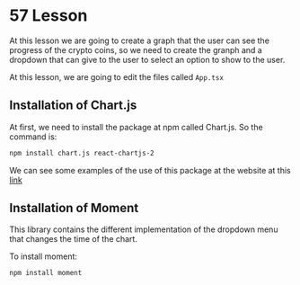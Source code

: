 # 57 Lesson

At this lesson we are going to create a graph that the user can see the progress of the crypto coins, so
we need to create the granph and a dropdown that can give to the user to select an option to show to the
user.

At this lesson, we are going to edit the files called `App.tsx`


## Installation of Chart.js

At first, we need to install the package at npm called Chart.js. So the command is:

```bash
npm install chart.js react-chartjs-2
```

We can see some examples of the use of this package at the website at this [link](https://react-chartjs-2.js.org/examples)

## Installation of Moment

This library contains the different implementation of the dropdown menu that changes the time of the chart.

To install moment:

```bash
npm install moment
```
